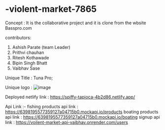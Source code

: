 # -violent-market-7865

Concept :  It is the collaborative project and it is clone from the wbsite Basspro.com 

contributors:
1. Ashish Parate (team Leader)
2. Prithvi chauhan
3. Ritesh Kothawade
4. Bipin Singh Bhatt
5. Vaibhav Sase

Unique Title : Tuna Pro;

Unique logo : 
![image](https://user-images.githubusercontent.com/104496571/213979980-f155d804-9c17-4e4e-b845-521a96b4519e.png)

Deployed netlify link : https://spiffy-tapioca-4b2d86.netlify.app/ 

Api Link :-
fishing products api link : https://6398195577359127a04715b0.mockapi.io/products
boating products api link : https://6398195577359127a04715b0.mockapi.io/boating
signup api link : https://voilent-market-api-vaibhav.onrender.com/users
